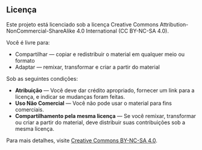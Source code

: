 ## Licença

Este projeto está licenciado sob a licença Creative Commons Attribution-NonCommercial-ShareAlike 4.0 International (CC BY-NC-SA 4.0).

Você é livre para:

- Compartilhar — copiar e redistribuir o material em qualquer meio ou formato
- Adaptar — remixar, transformar e criar a partir do material

Sob as seguintes condições:

- **Atribuição** — Você deve dar crédito apropriado, fornecer um link para a licença, e indicar se mudanças foram feitas.
- **Uso Não Comercial** — Você não pode usar o material para fins comerciais.
- **Compartilhamento pela mesma licença** — Se você remixar, transformar ou criar a partir do material, deve distribuir suas contribuições sob a mesma licença.

Para mais detalhes, visite [Creative Commons BY-NC-SA 4.0](https://creativecommons.org/licenses/by-nc-sa/4.0/).
